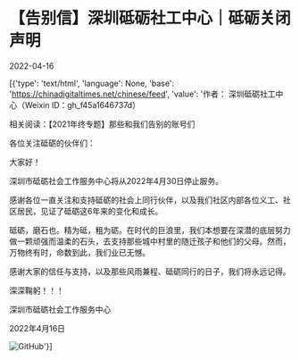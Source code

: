 # 【告别信】深圳砥砺社工中心｜砥砺关闭声明

2022-04-16

[{'type': 'text/html', 'language': None, 'base': 'https://chinadigitaltimes.net/chinese/feed', 'value': '作者： 深圳砥砺社工中心（Weixin ID：gh_f45a1646737d）



相关阅读：【2021年终专题】那些和我们告别的账号们



各位关注砥砺的伙伴们：

大家好！

深圳市砥砺社会工作服务中心将从2022年4月30日停止服务。

感谢各位一直关注和支持砥砺的社会上同行伙伴，以及我们社区内部各位义工、社区居民，见证了砥砺这6年来的变化和成长。

砥砺，磨石也。精为砥，粗为砺。在时代的巨浪里，我们本想要在深潜的底层努力做一颗顽强而温柔的石头，去支持那些城中村里的随迁孩子和他们的父母。然而，万物终有时，命数到此，我们业已无憾。

感谢大家的信任与支持，以及那些风雨兼程、砥砺同行的日子，我们将永远记得。

深深鞠躬！！！

深圳市砥砺社会工作服务中心

2022年4月16日

![GitHub](https://chinadigitaltimes.net/chinese/files/2022/04/post-679667-625ae4a9bdb3e.png)'}]